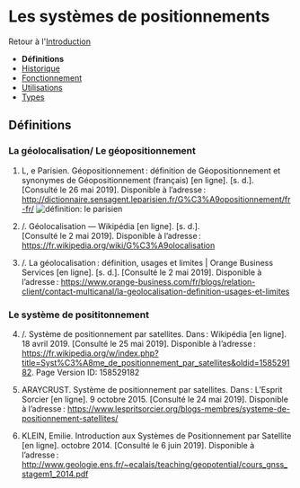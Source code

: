 # Les systèmes de positionnements 

Retour à l'[Introduction](Introduction.md)
- **Définitions**
- [Historique](Historique.md) 
- [Fonctionnement](Fonctionnement.md)
- [Utilisations](Utilisations.md) 
- [Types](Types.md) 

## Définitions
### La géolocalisation/ Le géopositionnement

1) L, e Parisien. Géopositionnement : définition de Géopositionnement et synonymes de Géopositionnement (français) [en ligne]. [s. d.]. [Consulté le 26 mai 2019]. Disponible à l’adresse : http://dictionnaire.sensagent.leparisien.fr/G%C3%A9opositionnement/fr-fr/
![définition: le parisien](https://user-images.githubusercontent.com/50196976/59034582-938ed380-886b-11e9-9d38-a673cd1e9638.PNG)

2) /. Géolocalisation — Wikipédia [en ligne]. [s. d.]. [Consulté le 2 mai 2019]. Disponible à l’adresse : https://fr.wikipedia.org/wiki/G%C3%A9olocalisation

3) /. La géolocalisation : définition, usages et limites | Orange Business Services [en ligne]. [s. d.]. [Consulté le 2 mai 2019]. Disponible à l’adresse : https://www.orange-business.com/fr/blogs/relation-client/contact-multicanal/la-geolocalisation-definition-usages-et-limites


### Le système de posititonnement 

4) /. Système de positionnement par satellites. Dans : Wikipédia [en ligne]. 18 avril 2019. [Consulté le 25 mai 2019]. Disponible à l’adresse : https://fr.wikipedia.org/w/index.php?title=Syst%C3%A8me_de_positionnement_par_satellites&oldid=158529182. Page Version ID: 158529182

5) ARAYCRUST. Système de positionnement par satellites. Dans : L’Esprit Sorcier [en ligne]. 9 octobre 2015. [Consulté le 24 mai 2019]. Disponible à l’adresse : https://www.lespritsorcier.org/blogs-membres/systeme-de-positionnement-satellites/

6) KLEIN, Emilie. Introduction aux Systèmes de Positionnement par Satellite [en ligne]. octobre 2014. [Consulté le 6 juin 2019]. Disponible à l’adresse : http://www.geologie.ens.fr/~ecalais/teaching/geopotential/cours_gnss_stagem1_2014.pdf
